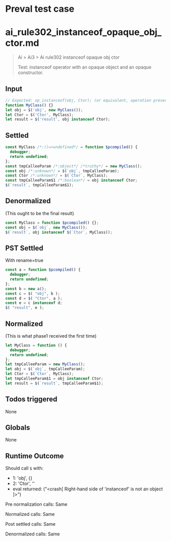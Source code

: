 # Preval test case

# ai_rule302_instanceof_opaque_obj_ctor.md

> Ai > Ai3 > Ai rule302 instanceof opaque obj ctor
>
> Test: instanceof operator with an opaque object and an opaque constructor.

## Input

`````js filename=intro
// Expected: op_instanceof(obj, Ctor); (or equivalent, operation preserved)
function MyClass() {}
let obj = $('obj', new MyClass());
let Ctor = $('Ctor', MyClass);
let result = $('result', obj instanceof Ctor);
`````


## Settled


`````js filename=intro
const MyClass /*:()=>undefined*/ = function $pcompiled() {
  debugger;
  return undefined;
};
const tmpCalleeParam /*:object*/ /*truthy*/ = new MyClass();
const obj /*:unknown*/ = $(`obj`, tmpCalleeParam);
const Ctor /*:unknown*/ = $(`Ctor`, MyClass);
const tmpCalleeParam$1 /*:boolean*/ = obj instanceof Ctor;
$(`result`, tmpCalleeParam$1);
`````


## Denormalized
(This ought to be the final result)

`````js filename=intro
const MyClass = function $pcompiled() {};
const obj = $(`obj`, new MyClass());
$(`result`, obj instanceof $(`Ctor`, MyClass));
`````


## PST Settled
With rename=true

`````js filename=intro
const a = function $pcompiled() {
  debugger;
  return undefined;
};
const b = new a();
const c = $( "obj", b );
const d = $( "Ctor", a );
const e = c instanceof d;
$( "result", e );
`````


## Normalized
(This is what phase1 received the first time)

`````js filename=intro
let MyClass = function () {
  debugger;
  return undefined;
};
let tmpCalleeParam = new MyClass();
let obj = $(`obj`, tmpCalleeParam);
let Ctor = $(`Ctor`, MyClass);
let tmpCalleeParam$1 = obj instanceof Ctor;
let result = $(`result`, tmpCalleeParam$1);
`````


## Todos triggered


None


## Globals


None


## Runtime Outcome


Should call `$` with:
 - 1: 'obj', {}
 - 2: 'Ctor', '<function>'
 - eval returned: ("<crash[ Right-hand side of 'instanceof' is not an object ]>")

Pre normalization calls: Same

Normalized calls: Same

Post settled calls: Same

Denormalized calls: Same

